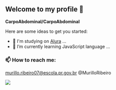 ## Welcome to my profile 👋


**CarpoAbdominal/CarpoAbdominal**

Here are some ideas to get you started:

- 📖 I'm studying on [Alura](https://www.alura.com.br) ...
- 🌱 I’m currently learning JavaScript language ...

### 📫 How to reach me: 
murillo.ribeiro07@escola.pr.gov.br
@MurilloRibeiro
 
![](https://tenor.com/pt-BR/view/neymar-santos-neymar-jr-santos-fc-santos-gif-23786262)
